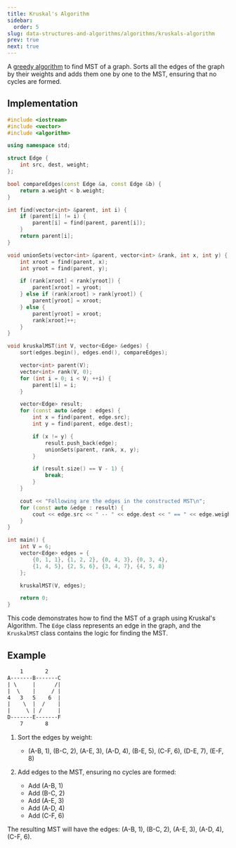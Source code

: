 ```yaml
---
title: Kruskal's Algorithm
sidebar:
  order: 5
slug: data-structures-and-algorithms/algorithms/kruskals-algorithm
prev: true
next: true
---
```


A [greedy algorithm](/data-structures-and-algorithms/algorithms/introduction#greedy-algorithm) to find MST of a graph. Sorts all the edges of the graph by their weights and adds them one by one to
the MST, ensuring that no cycles are formed.

## Implementation

```cpp
#include <iostream>
#include <vector>
#include <algorithm>

using namespace std;

struct Edge {
    int src, dest, weight;
};

bool compareEdges(const Edge &a, const Edge &b) {
    return a.weight < b.weight;
}

int find(vector<int> &parent, int i) {
    if (parent[i] != i) {
        parent[i] = find(parent, parent[i]);
    }
    return parent[i];
}

void unionSets(vector<int> &parent, vector<int> &rank, int x, int y) {
    int xroot = find(parent, x);
    int yroot = find(parent, y);

    if (rank[xroot] < rank[yroot]) {
        parent[xroot] = yroot;
    } else if (rank[xroot] > rank[yroot]) {
        parent[yroot] = xroot;
    } else {
        parent[yroot] = xroot;
        rank[xroot]++;
    }
}

void kruskalMST(int V, vector<Edge> &edges) {
    sort(edges.begin(), edges.end(), compareEdges);

    vector<int> parent(V);
    vector<int> rank(V, 0);
    for (int i = 0; i < V; ++i) {
        parent[i] = i;
    }

    vector<Edge> result;
    for (const auto &edge : edges) {
        int x = find(parent, edge.src);
        int y = find(parent, edge.dest);

        if (x != y) {
            result.push_back(edge);
            unionSets(parent, rank, x, y);
        }

        if (result.size() == V - 1) {
            break;
        }
    }

    cout << "Following are the edges in the constructed MST\n";
    for (const auto &edge : result) {
        cout << edge.src << " -- " << edge.dest << " == " << edge.weight << "\n";
    }
}

int main() {
    int V = 6;
    vector<Edge> edges = {
        {0, 1, 1}, {1, 2, 2}, {0, 4, 3}, {0, 3, 4},
        {1, 4, 5}, {2, 5, 6}, {3, 4, 7}, {4, 5, 8}
    };

    kruskalMST(V, edges);

    return 0;
}
```

This code demonstrates how to find the MST of a graph using Kruskal's Algorithm.
The `Edge` class represents an edge in the graph, and the `KruskalMST` class
contains the logic for finding the MST.

## Example

```txt
    1       2
A-------B-------C
| \     |      /|
|  \    |     / |
4   3   5    6  |
|    \  |  /    |
|     \ | /     |
D-------E-------F
    7       8
```

1. Sort the edges by weight:

   - (A-B, 1), (B-C, 2), (A-E, 3), (A-D, 4), (B-E, 5), (C-F, 6), (D-E, 7),
     (E-F, 8)

2. Add edges to the MST, ensuring no cycles are formed:
   - Add (A-B, 1)
   - Add (B-C, 2)
   - Add (A-E, 3)
   - Add (A-D, 4)
   - Add (C-F, 6)

The resulting MST will have the edges: (A-B, 1), (B-C, 2), (A-E, 3), (A-D, 4),
(C-F, 6).
